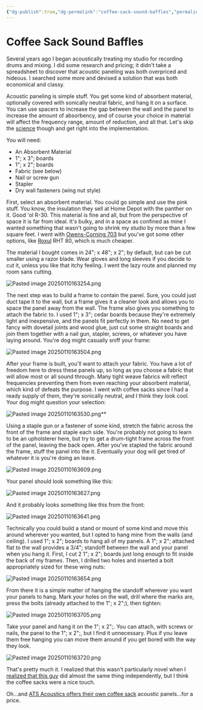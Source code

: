```yaml
---
{"dg-publish":true,"dg-permalink":"coffee-sack-sound-baffles","permalink":"/coffee-sack-sound-baffles/","title":"Coffee Sack Sound Baffles","tags":["featured","music"],"created":"2011-12-28T03:53:53"}
---
```


# Coffee Sack Sound Baffles

Several years ago I began acoustically treating my studio for recording drums and mixing. I did some research and pricing; it didn't take a spreadsheet to discover that acoustic paneling was both overpriced and hideous. I searched some more and devised a solution that was both economical and classy.

Acoustic paneling is simple stuff. You get some kind of absorbent material, optionally covered with sonically neutral fabric, and hang it on a surface. You can use spacers to increase the gap between the wall and the panel to increase the amount of absorbency, and of course your choice in material will affect the frequency range, amount of reduction, and all that. Let's skip the [science](http://www.ethanwiner.com/acoustics.html#hard%20floor) though and get right into the implementation.

You will need:

  * An Absorbent Material
  * 1"; x 3"; boards
  * 1"; x 2"; boards
  * Fabric (see below)
  * Nail or screw gun
  * Stapler
  * Dry wall fasteners (wing nut style)

First, select an absorbent material. You could go simple and use the pink stuff. You know, the insulation they sell at Home Depot with the panther on it. Good 'ol R-30. This material is fine and all, but from the perspective of space it is far from ideal. It's bulky, and in a space as confined as mine I wanted something that wasn't going to shrink my studio by more than a few square feet. I went with [Owens-Corning 703](https://www.owenscorning.com/en-us/insulation/products/700-series-fiberglas-insulation) but you've got some other options, like [Roxul](https://www.rockwool.com/north-america/products-and-applications/products/comfortboard-80/) RHT 80, which is much cheaper. 

The material I bought comes in 24"; x 48"; x 2"; by default, but can be cut smaller using a razor blade. Wear gloves and long sleeves if you decide to cut it, unless you like that itchy feeling. I went the lazy route and planned my room sans cutting.

![Pasted image 20250110163254.png](/img/user/assets/Pasted%20image%2020250110163254.png)

The next step was to build a frame to contain the panel. Sure, you could just duct tape it to the wall, but a frame gives it a cleaner look and allows you to space the panel away from the wall. The frame also gives you something to attach the fabric to. I used 1"; x 3"; cedar boards because they're extremely light and inexpensive, and the panels fit perfectly in them. No need to get fancy with dovetail joints and wood glue, just cut some straight boards and join them together with a nail gun, stapler, screws, or whatever you have laying around. You're dog might casually sniff your frame:

![Pasted image 20250110163504.png](/img/user/assets/Pasted%20image%2020250110163504.png)

After your frame is built, you'll want to attach your fabric. You have a lot of freedom here to dress these panels up, so long as you choose a fabric that will allow most or all sound through. Many tight weave fabrics will reflect frequencies preventing them from even reaching your absorbent material, which kind of defeats the purpose. I went with coffee sacks since I had a ready supply of them, they're sonically neutral, and I think they look cool. Your dog might question your selection:

![Pasted image 20250110163530.png](/img/user/assets/Pasted%20image%2020250110163530.png)**

Using a staple gun or a fastener of some kind, stretch the fabric across the front of the frame and staple each side. You're probably not going to learn to be an upholsterer here, but try to get a drum-tight frame across the front of the panel, leaving the back open. After you've stapled the fabric around the frame, stuff the panel into the it. Eventually your dog will get tired of whatever it is you're doing an leave.

![Pasted image 20250110163609.png](/img/user/assets/Pasted%20image%2020250110163609.png)

Your panel should look something like this:

![Pasted image 20250110163627.png](/img/user/assets/Pasted%20image%2020250110163627.png)

And it probably looks something like this from the front:

![Pasted image 20250110163641.png](/img/user/assets/Pasted%20image%2020250110163641.png)

Technically you could build a stand or mount of some kind and move this around wherever you wanted, but I opted to hang mine from the walls (and ceiling). I used 1"; x 2"; boards to hang all of my panels. A 1"; x 2"; attached flat to the wall provides a 3/4"; standoff between the wall and your panel when you hang it. First, I cut 2 1"; x 2"; boards just long enough to fit inside the back of my frames. Then, I drilled two holes and inserted a bolt appropriately sized for these wing nuts:

![Pasted image 20250110163654.png](/img/user/assets/Pasted%20image%2020250110163654.png)

From there it is a simple matter of hanging the standoff wherever you want your panels to hang. Mark your holes on the wall, drill where the marks are, press the bolts (already attached to the 1"; x 2";), then tighten:

![Pasted image 20250110163705.png](/img/user/assets/Pasted%20image%2020250110163705.png)

Take your panel and hang it on the 1"; x 2";. You can attach, with screws or nails, the panel to the 1"; x 2";, but I find it unnecessary. Plus if you leave them free hanging you can move them around if you get bored with the way they look.

![Pasted image 20250110163720.png](/img/user/assets/Pasted%20image%2020250110163720.png)

That's pretty much it. I realized that this wasn't particularly novel when I [realized that this guy](http://acousticsfreq.com/blog/?p=62) did almost the same thing independently, but I think the coffee sacks were a nice touch.

Oh…and [ATS Acoustics offers their own coffee sack](http://www.atsacoustics.com/cat--ATS-Acoustic-Coffee-Bag-Panels--113.html) acoustic panels…for a price.
